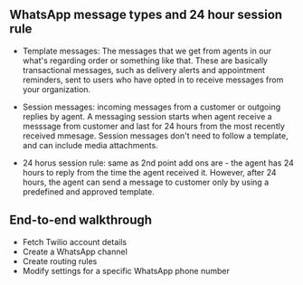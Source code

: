 ## WhatsApp message types and 24 hour session rule
- Template messages: The messages that we get from agents in our what's regarding order or something like that. These are basically transactional messages, such as delivery alerts and appointment reminders, sent to users who have opted in to receive messages from your organization.
- Session messages: incoming messages from a customer or outgoing replies by agent. A messaging session starts when agent receive a messsage from customer and last for 24 hours from the most recently received mmesage. Session messages don't need to follow a template, and can include media attachments.

- 24 horus session rule: same as 2nd point add ons are - the agent has 24 hours to reply from the time the agent received it. However, after 24 hours, the agent can send a message to customer only by using a predefined and approved template.

## End-to-end walkthrough
- Fetch Twilio account details
- Create a WhatsApp channel
- Create routing rules
- Modify settings for a specific WhatsApp phone number